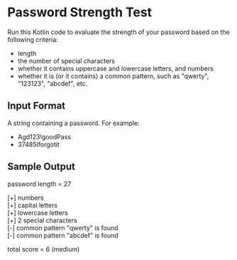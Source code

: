 # Password Strength Test
Run this Kotlin code to evaluate the strength of your password based on the following criteria:

- length
- the number of special characters
- whether it contains uppercase and lowercase letters, and numbers
- whether it is (or it contains) a common pattern, such as "qwerty", "123123", "abcdef", etc.

## Input Format

A string containing a password. For example:
- Agd123!goodPass
- 37485Iforgotit

## Sample Output

password length = 27

[+] numbers <br />
[+] capital letters <br />
[+] lowercase letters <br />
[+] 2 special characters <br />
[-] common pattern "qwerty" is found <br />
[-] common pattern "abcdef" is found <br />

total score = 6 (medium)

